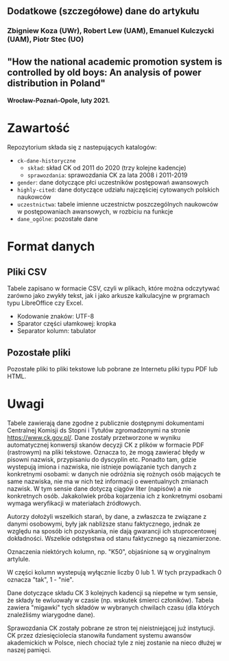 ## Dodatkowe (szczegółowe) dane do artykułu  
###  Zbigniew Koza (UWr), Robert Lew (UAM), Emanuel Kulczycki (UAM), Piotr Stec (UO) 
##  "How the national academic promotion system is controlled by old boys: An analysis of power distribution in Poland" 
####  Wrocław-Poznań-Opole, luty 2021. 

# Zawartość
Repozytorium składa się z nastepujących katalogów:
- `ck-dane-historyczne`
  - `skład`: skład CK od 2011 do 2020 (trzy kolejne kadencje)
  - `sprawozdania`: sprawozdania CK za lata 2008 i 2011-2019 
- `gender`: dane dotyczące płci uczestników postępowań awansowych   
- `highly-cited`: dane dotyczące udziału najczęściej cytowanych polskich naukowców 
- `uczestnictwa`: tabele imienne uczestnictw poszczególnych naukowców w postępowaniach awansowych, w rozbiciu na funkcje
- `dane_ogólne`: pozostałe dane

# Format danych
## Pliki CSV
Tabele zapisano w formacie CSV, czyli w plikach, które można odczytywać zarówno jako zwykły tekst, jak i jako arkusze kalkulacyjne w prgramach typu LibreOffice czy Excel. 

-  Kodowanie znaków: UTF-8
-  Sparator części ułamkowej: kropka 
-  Separator kolumn: tabulator

## Pozostałe pliki 
Pozostałe pliki to pliki tekstowe lub pobrane ze Internetu pliki typu PDF lub HTML.  


# Uwagi
Tabele zawierają dane zgodne z publicznie dostępnymi dokumentami Centralnej Komisji ds Stopni i Tytułów zgromadzonymi na stronie https://www.ck.gov.pl/. Dane zostały przetworzone w wyniku automatycznej konwersji skanów decyzji CK z plików w formacie PDF (rastrowym) na pliki tekstowe. Oznacza to, że mogą zawierać błędy w pisowni nazwisk, przypisaniu do dyscyplin etc. Ponadto tam, gdzie wystepują imiona i nazwiska, nie istnieje powiązanie tych danych z konkretnymi osobami: w danych nie odróżnia się rożnych osób mających te same nazwiska, nie ma w nich też informacji o ewentualnych zmianach nazwisk. W tym sensie dane dotyczą ciągów liter (napisów) a nie konkretnych osób. Jakakolwiek próba kojarzenia ich z konkretnymi osobami wymaga weryfikacji w materiałach źródłowych. 

Autorzy dołożyli wszelkich starań, by dane, a zwłaszcza te związane z danymi osobowymi, były jak nabliższe stanu faktycznego, jednak ze względu na sposób ich pozyskania, nie dają gwarancji ich stuprocentowej dokładności. Wszelkie odstępstwa od stanu faktycznego są niezamierzone.

Oznaczenia niektórych kolumn, np. "K50", objaśnione są w oryginalnym artylule. 

W części kolumn wystepują wyłącznie liczby 0 lub 1. W tych przypadkach 0 oznacza "tak", 1 - "nie".

Dane dotyczące składu CK 3 kolejnych kadencji są niepełne w tym sensie, że składy te ewluowały w czasie (np. wskutek śmierci członików). Tabela zawiera "migawki" tych składów w wybranych chwilach czasu (dla których znaleźliśmy wiarygodne dane).  

Sprawozdania CK zostały pobrane ze stron tej nieistniejącej już instytucji. CK przez dziesięciolecia stanowiła fundament systemu awansów akademickich w Polsce, niech chociaż tyle z niej zostanie na nieco dłużej w naszej pamięci. 
